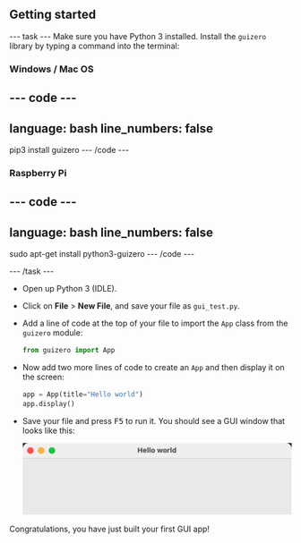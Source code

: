 ## Getting started

--- task ---
Make sure you have Python 3 installed. Install the `guizero` library by typing a command into the terminal:

### Windows / Mac OS
--- code ---
---
language: bash
line_numbers: false
---
pip3 install guizero
--- /code ---

### Raspberry Pi
--- code ---
---
language: bash
line_numbers: false
---
sudo apt-get install python3-guizero
--- /code ---


--- /task ---

- Open up Python 3 (IDLE).

- Click on **File** > **New File**, and save your file as `gui_test.py`.

- Add a line of code at the top of your file to import the `App` class from the `guizero` module:

    ```python
    from guizero import App
    ```

- Now add two more lines of code to create an `App` and then display it on the screen:

    ```python
    app = App(title="Hello world")
    app.display()
    ```

- Save your file and press <kbd>F5</kbd> to run it. You should see a GUI window that looks like this:

    ![First App](images/first-app.png)

Congratulations, you have just built your first GUI app!
